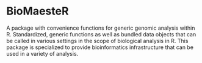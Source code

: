 # BioMaesteR
A package with convenience functions for generic genomic analysis within R. 
Standardized, generic functions as well as bundled data objects that can be 
called in various settings in the scope of biological analysis in R. 
This package is specialized to provide bioinformatics infrastructure that can be 
used in a variety of analysis.